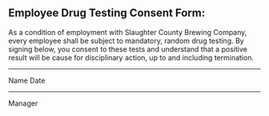 
## Employee Drug Testing Consent Form:



As a condition of employment with Slaughter County Brewing Company, every employee shall be subject to mandatory, random drug testing.  By signing below, you consent to these tests and understand that a positive result will be cause for disciplinary action, up to and including termination.




_______________________           ____________________
Name			Date


_______________________           ____________________
Manager






